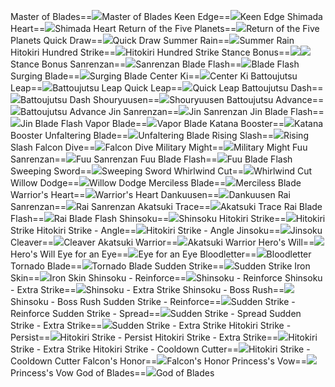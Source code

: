 Master of Blades==<img src="upload/mxd/Hayato/Skill Master of Blades.png"/>Master of Blades
Keen Edge==<img src="upload/mxd/Hayato/Skill Keen Edge.png"/>Keen Edge
Shimada Heart==<img src="upload/mxd/Hayato/Skill Shimada Heart.png"/>Shimada Heart
Return of the Five Planets==<img src="upload/mxd/Hayato/Skill Return of the Five Planets (Hayato).png"/>Return of the Five Planets
Quick Draw==<img src="upload/mxd/Hayato/Skill Quick Draw.png"/>Quick Draw
Summer Rain==<img src="upload/mxd/Hayato/Skill Summer Rain.png"/>Summer Rain
Hitokiri Hundred Strike==<img src="upload/mxd/Hayato/Skill Hitokiri Hundred Strike.png"/>Hitokiri Hundred Strike
Stance Bonus==<img src="upload/mxd/Hayato/Skill Normal Stance Bonus.png"/><img src="upload/mxd/Hayato/Skill Quick Draw.png"/>Stance Bonus
Sanrenzan==<img src="upload/mxd/Hayato/Skill Sanrenzan.png"/>Sanrenzan
Blade Flash==<img src="upload/mxd/Hayato/Skill Blade Flash.png"/>Blade Flash
Surging Blade==<img src="upload/mxd/Hayato/Skill Surging Blade.png"/>Surging Blade
Center Ki==<img src="upload/mxd/Hayato/Skill Center Ki.png"/>Center Ki
Battoujutsu Leap==<img src="upload/mxd/Hayato/Skill Battoujutsu Leap.png"/>Battoujutsu Leap
Quick Leap==<img src="upload/mxd/Hayato/Skill Quick Leap.png"/>Quick Leap
Battoujutsu Dash==<img src="upload/mxd/Hayato/Skill Battoujutsu Dash.png"/>Battoujutsu Dash
Shouryuusen==<img src="upload/mxd/Hayato/Skill Shouryuusen.png"/>Shouryuusen
Battoujutsu Advance==<img src="upload/mxd/Hayato/Skill Battoujutsu Advance.png"/>Battoujutsu Advance
Jin Sanrenzan==<img src="upload/mxd/Hayato/Skill Jin Sanrenzan.png"/>Jin Sanrenzan
Jin Blade Flash==<img src="upload/mxd/Hayato/Skill Jin Blade Flash.png"/>Jin Blade Flash
Vapor Blade==<img src="upload/mxd/Hayato/Skill Vapor Blade.png"/>Vapor Blade
Katana Booster==<img src="upload/mxd/Hayato/Skill Katana Booster.png"/>Katana Booster
Unfaltering Blade==<img src="upload/mxd/Hayato/Skill Unfaltering Blade.png"/>Unfaltering Blade
Rising Slash==<img src="upload/mxd/Hayato/Skill Rising Slash (Hayato).png"/>Rising Slash
Falcon Dive==<img src="upload/mxd/Hayato/Skill Falcon Dive.png"/>Falcon Dive
Military Might==<img src="upload/mxd/Hayato/Skill Military Might.png"/>Military Might
Fuu Sanrenzan==<img src="upload/mxd/Hayato/Skill Fuu Sanrenzan.png"/>Fuu Sanrenzan
Fuu Blade Flash==<img src="upload/mxd/Hayato/Skill Fuu Blade Flash.png"/>Fuu Blade Flash
Sweeping Sword==<img src="upload/mxd/Hayato/Skill Sweeping Sword.png"/>Sweeping Sword
Whirlwind Cut==<img src="upload/mxd/Hayato/Skill Whirlwind Cut.png"/>Whirlwind Cut
Willow Dodge==<img src="upload/mxd/Hayato/Skill Willow Dodge.png"/>Willow Dodge
Merciless Blade==<img src="upload/mxd/Hayato/Skill Merciless Blade.png"/>Merciless Blade
Warrior's Heart==<img src="upload/mxd/Hayato/Skill Warrior's Heart.png"/>Warrior's Heart
Dankuusen==<img src="upload/mxd/Hayato/Skill Dankuusen.png"/>Dankuusen
Rai Sanrenzan==<img src="upload/mxd/Hayato/Skill Rai Sanrenzan.png"/>Rai Sanrenzan
Akatsuki Trace==<img src="upload/mxd/Hayato/Skill Akatsuki Trace.png"/>Akatsuki Trace
Rai Blade Flash==<img src="upload/mxd/Hayato/Skill Rai Blade Flash.png"/>Rai Blade Flash
Shinsoku==<img src="upload/mxd/Hayato/Skill Shinsoku.png"/>Shinsoku
Hitokiri Strike==<img src="upload/mxd/Hayato/Skill Hitokiri Strike.png"/>Hitokiri Strike
Hitokiri Strike \- Angle==<img src="upload/mxd/Hayato/Skill Hitokiri Strike - Angle.png"/>Hitokiri Strike - Angle
Jinsoku==<img src="upload/mxd/Hayato/Skill Jinsoku.png"/>Jinsoku
Cleaver==<img src="upload/mxd/Hayato/Skill Cleaver.png"/>Cleaver
Akatsuki Warrior==<img src="upload/mxd/Hayato/Skill Akatsuki Warrior.png"/>Akatsuki Warrior
Hero's Will==<img src="upload/mxd/Hayato/Skill Hero's Will (Sengoku).png"/>Hero's Will
Eye for an Eye==<img src="upload/mxd/Hayato/Skill Eye for an Eye.png"/>Eye for an Eye
Bloodletter==<img src="upload/mxd/Hayato/Skill Bloodletter.png"/>Bloodletter
Tornado Blade==<img src="upload/mxd/Hayato/Skill Tornado Blade.png"/>Tornado Blade
Sudden Strike==<img src="upload/mxd/Hayato/Skill Sudden Strike (Hayato).png"/>Sudden Strike
Iron Skin==<img src="upload/mxd/Hayato/Skill Iron Skin.png"/>Iron Skin
Shinsoku \- Reinforce==<img src="upload/mxd/Hayato/Skill Shinsoku - Reinforce.png"/>Shinsoku - Reinforce
Shinsoku \- Extra Strike==<img src="upload/mxd/Hayato/Skill Shinsoku - Extra Strike.png"/>Shinsoku - Extra Strike
Shinsoku \- Boss Rush==<img src="upload/mxd/Hayato/Skill Shinsoku - Boss Rush.png"/>Shinsoku - Boss Rush
Sudden Strike \- Reinforce==<img src="upload/mxd/Hayato/Skill Sudden Strike - Reinforce.png"/>Sudden Strike - Reinforce
Sudden Strike \- Spread==<img src="upload/mxd/Hayato/Skill Sudden Strike - Spread.png"/>Sudden Strike - Spread
Sudden Strike \- Extra Strike==<img src="upload/mxd/Hayato/Skill Sudden Strike - Extra Strike.png"/>Sudden Strike - Extra Strike
Hitokiri Strike \- Persist==<img src="upload/mxd/Hayato/Skill Hitokiri Strike - Persist.png"/>Hitokiri Strike - Persist
Hitokiri Strike \- Extra Strike==<img src="upload/mxd/Hayato/Skill Hitokiri Strike - Extra Strike.png"/>Hitokiri Strike - Extra Strike
Hitokiri Strike \- Cooldown Cutter==<img src="upload/mxd/Hayato/Skill Hitokiri Strike - Cooldown Cutter.png"/>Hitokiri Strike - Cooldown Cutter
Falcon's Honor==<img src="upload/mxd/Hayato/Skill Falcon's Honor.png"/>Falcon's Honor
Princess's Vow==<img src="upload/mxd/Hayato/Skill Princess's Vow.png"/>Princess's Vow
God of Blades==<img src="upload/mxd/Hayato/Skill God of Blades.png"/>God of Blades
